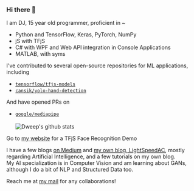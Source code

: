 ### Hi there 👋
I am DJ, 15 year old programmer, proficient in ~
- Python and TensorFlow, Keras, PyTorch, NumPy
- jS with TFjS
- C# with WPF and Web API integration in Console Applications
- MATLAB, with syms         
                       
I've contributed to several open-source repositories for ML applications, including 
* [`tensorflow/tfjs-models`](https://github.com/tensorflow/tfjs-models "Tensorflow.jS Models")
* [`cansik/yolo-hand-detection`](https://github.com/cansik/yolo-hand-detection "YOLO Hand Detection")
                              
And have opened PRs on 
* [`google/mediapipe`](https://github.com/google/mediapipe "Mediapipe")
<br /><br />
![Dweep's github stats](https://github-readme-stats.vercel.app/api?username=djthegr8&count_private=true)
                                     
Go to [my website](https://djthegr8.github.io) for a TFjS Face Recognition Demo    
     
I have a few blogs [on Medium](https://dj-ai.medium.com/) and [my own blog, LightSpeedAC](https://lightspeedac.blogspot.com/), mostly regarding Artificial Intelligence, and a few tutorials on my own blog.   
My AI specialization is in Computer Vision and am learning about GANs, although I do a bit of NLP and Structured Data too.    
     
Reach me at [my mail](mailto:dweepjoshipuracar@gmail.com) for any collaborations!
<!--
**djthegr8/djthegr8** is a ✨ _special_ ✨ repository because its `README.md` (this file) appears on your GitHub profile.

Here are some ideas to get you started:

- 🔭 I’m currently working on ...
- 🌱 I’m currently learning ...
- 👯 I’m looking to collaborate on ...
- 🤔 I’m looking for help with ...
- 💬 Ask me about ...
- 📫 How to reach me: ...
- 😄 Pronouns: ...
- ⚡ Fun fact: ...
-->
